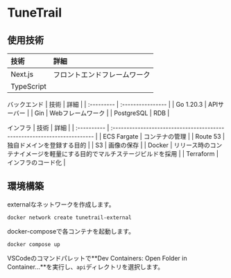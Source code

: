 # TuneTrail

## 使用技術

| 技術       | 詳細                         |
| :--------- | :--------------------------- |
| Next.js    | フロントエンドフレームワーク |
| TypeScript |                              |


バックエンド
| 技術       | 詳細              |
| :--------- | :---------------- |
| Go 1.20.3  | APIサーバー       |
| Gin        | Webフレームワーク |
| PostgreSQL | RDB               |

インフラ
| 技術        | 詳細                                                                     |
| :---------- | :----------------------------------------------------------------------- |
| ECS Fargate | コンテナの管理                                                           |
| Route 53    | 独自ドメインを登録する目的                                               |
| S3          | 画像の保存                                                               |
| Docker      | リリース時のコンテナイメージを軽量にする目的でマルチステージビルドを採用 |
| Terraform   | インフラのコード化                                                       |

## 環境構築

externalなネットワークを作成します。

```
docker network create tunetrail-external
```

docker-composeで各コンテナを起動します。

```
docker compose up
```

VSCodeのコマンドパレットで**Dev Containers: Open Folder in Container...**を実行し、`api`ディレクトリを選択します。
